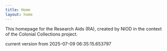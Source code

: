 ```yaml
---
title: Home
layout: home
---
```


This homepage for the Research Aids (RA), created by NIOD in the context of the Colonial Collections project. 


current version from 2025-07-09 06:35:15.653797